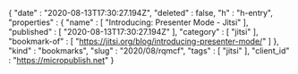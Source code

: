 {
  "date" : "2020-08-13T17:30:27.194Z",
  "deleted" : false,
  "h" : "h-entry",
  "properties" : {
    "name" : [ "Introducing: Presenter Mode - Jitsi" ],
    "published" : [ "2020-08-13T17:30:27.194Z" ],
    "category" : [ "jitsi" ],
    "bookmark-of" : [ "https://jitsi.org/blog/introducing-presenter-mode/" ]
  },
  "kind" : "bookmarks",
  "slug" : "2020/08/rqmcf",
  "tags" : [ "jitsi" ],
  "client_id" : "https://micropublish.net"
}
